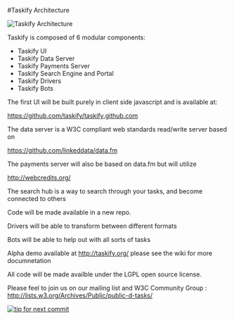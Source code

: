 #Taskify Architecture

![Taskify Architecture](https://raw.github.com/taskify/taskify.github.com/master/images/taskify-arch.png)

Taskify is composed of 6 modular components:

- Taskify UI
- Taskify Data Server
- Taskify Payments Server
- Taskify Search Engine and Portal
- Taskify Drivers
- Taskify Bots

The first UI will be built purely in client side javascript and is available at:

https://github.com/taskify/taskify.github.com

The data server is a W3C compliant web standards read/write server based on

https://github.com/linkeddata/data.fm

The payments server will also be based on data.fm but will utilize

http://webcredits.org/

The search hub is a way to search through your tasks, and become connected to others

Code will be made available in a new repo.

Drivers will be able to transform between different formats

Bots will be able to help out with all sorts of tasks

Alpha demo available at http://taskify.org/ please see the wiki for more documnetation

All code will be made availble under the LGPL open source license.

Please feel to join us on our mailing list and W3C Community Group : http://lists.w3.org/Archives/Public/public-d-tasks/

[![tip for next commit](http://tip4commit.com/projects/27.svg)](http://tip4commit.com/projects/27)
